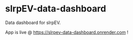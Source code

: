 # slrpEV-data-dashboard
Data dashboard for slrpEV.

App is live @ https://slrpev-data-dashboard.onrender.com !

